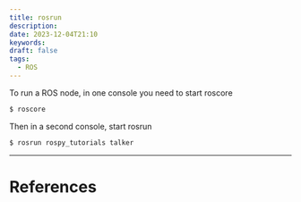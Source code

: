 ```yaml
---
title: rosrun
description: 
date: 2023-12-04T21:10
keywords: 
draft: false
tags:
  - ROS
---
```

To run a ROS node, in one console you need to start roscore

```bash
$ roscore
```

Then in a second console, start rosrun

```bash
$ rosrun rospy_tutorials talker
```

---
# References
